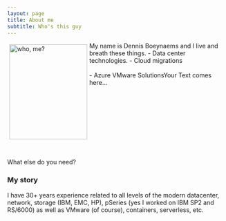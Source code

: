 ```yaml
---
layout: page
title: About me
subtitle: Who's this guy
---
```

 <style type="text/css">
    img {
      margin: 5px;
      float: left;
    }
</style>

<div class="square">
    <div>
      <img src="/AVSblog/assets/img/IMG_9409.jpg" alt="who, me?" width="180" height="220">
    </div>
    <p>
    My name is Dennis Boeynaems and I live and breath these things.  
    - Data center technologies.  
    - Cloud migrations</br></br>
    - Azure VMware SolutionsYour Text comes here...</br></br>    
    </br></br>
    </br></br>
    </br></br>
    </br></br>
    </p> 
</div>




What else do you need?

### My story

I have 30+ years experience related to all levels of the modern datacenter, network, storage (IBM, EMC, HP), pSeries (yes I worked on IBM SP2 and RS/6000) as well as VMware (of course), containers, serverless, etc.
